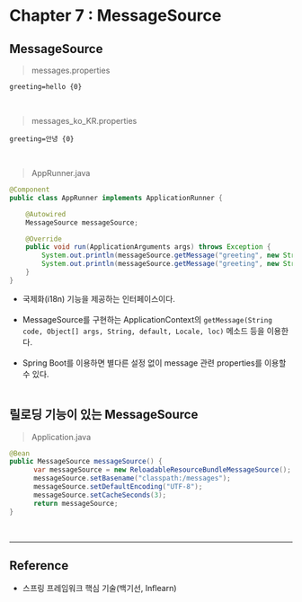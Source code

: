 Chapter 7 : MessageSource
=========================

MessageSource
-------------

> messages.properties

```properties
greeting=hello {0}
```

<br>

> messages_ko_KR.properties

```properties
greeting=안녕 {0}
```

<br>

> AppRunner.java

```java
@Component
public class AppRunner implements ApplicationRunner {

    @Autowired
    MessageSource messageSource;

    @Override
    public void run(ApplicationArguments args) throws Exception {
        System.out.println(messageSource.getMessage("greeting", new String[]{"jipark"}, Locale.KOREA)); //안녕 jipark
        System.out.println(messageSource.getMessage("greeting", new String[]{"jipark"}, Locale.getDefault())); //hello jipark
    }
}
```

-	국제화(i18n) 기능을 제공하는 인터페이스이다.<br><br>
-	MessageSource를 구현하는 ApplicationContext의 `getMessage(String code, Object[] args, String, default, Locale, loc)` 메소드 등을 이용한다.<br><br>
-	Spring Boot를 이용하면 별다른 설정 없이 message 관련 properties를 이용할 수 있다.<br><br>

릴로딩 기능이 있는 MessageSource
--------------------------------

> Application.java

```java
@Bean
public MessageSource messageSource() {
      var messageSource = new ReloadableResourceBundleMessageSource();
      messageSource.setBasename("classpath:/messages");
      messageSource.setDefaultEncoding("UTF-8");
      messageSource.setCacheSeconds(3);
      return messageSource;
}
```

<br>

---

Reference
---------

-	스프링 프레임워크 핵심 기술(백기선, Inflearn)
